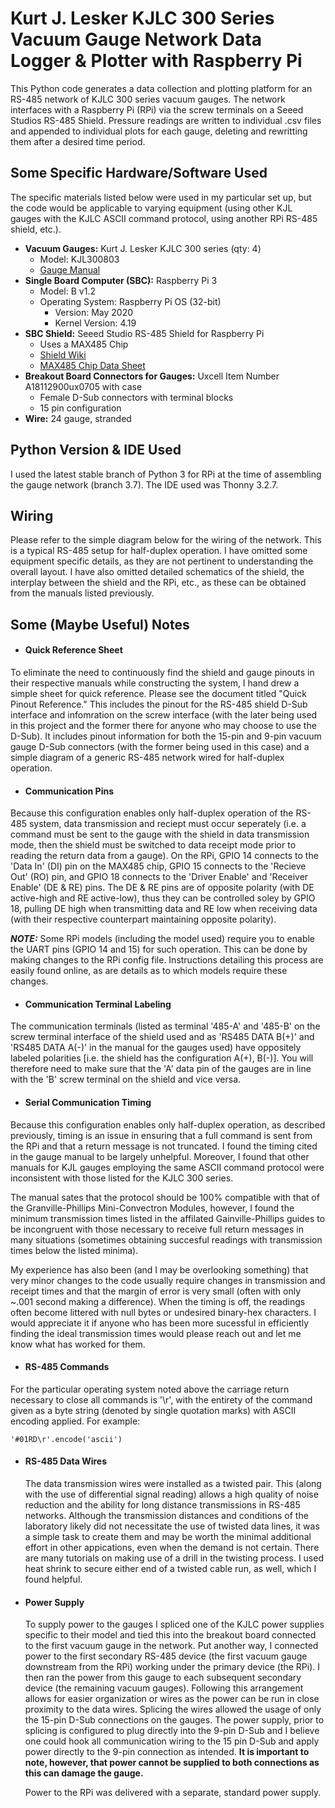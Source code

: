 # Kurt J. Lesker KJLC 300 Series Vacuum Gauge Network Data Logger & Plotter with Raspberry Pi

This Python code generates a data collection and plotting platform for an RS-485 network of KJLC 300 series vacuum gauges. The network interfaces with a Raspberry Pi (RPi) via the screw terminals on a Seeed Studios RS-485 Shield. Pressure readings are written to individual .csv files and appended to individual plots for each gauge, deleting and rewritting them after a desired time period.

## Some Specific Hardware/Software Used

The specific materials listed below were used in my particular set up, but the code would be applicable to varying equipment (using other KJL gauges with the KJLC ASCII command protocol, using another RPi RS-485 shield, etc.).

* **Vacuum Gauges:** Kurt J. Lesker KJLC 300 series (qty: 4)
  - Model: KJL300803
  - [Gauge Manual](https://www.lesker.com/newweb/gauges/pdf/manuals/kjlc_300_series_manual_v120.pdf)
* **Single Board Computer (SBC):** Raspberry Pi 3
  - Model: B v1.2
  - Operating System: Raspberry Pi OS (32-bit)
    - Version: May 2020
    - Kernel Version: 4.19
* **SBC Shield:** Seeed Studio RS-485 Shield for Raspberry Pi
  - Uses a MAX485 Chip
  - [Shield Wiki](https://wiki.seeedstudio.com/RS-485_Shield_for_Raspberry_Pi/)
  - [MAX485 Chip Data Sheet](https://files.seeedstudio.com/wiki/RS-485_Shield_for_Raspberry_Pi/res/RS-485.pdf)
* **Breakout Board Connectors for Gauges:** Uxcell Item Number A18112900ux0705 with case
  - Female D-Sub connectors with terminal blocks
  - 15 pin configuration
* **Wire:** 24 gauge, stranded


## Python Version & IDE Used
I used the latest stable branch of Python 3 for RPi at the time of assembling the gauge network (branch 3.7). The IDE used was Thonny 3.2.7.


## Wiring

Please refer to the simple diagram below for the wiring of the network. This is a typical RS-485 setup for half-duplex operation. I have omitted some equipment specific details, as they are not pertinent to understanding the overall layout. I have also omitted detailed schematics of the shield, the interplay between the shield and the RPi, etc., as these can be obtained from the manuals listed previously.


## Some (Maybe Useful) Notes

*  #### Quick Reference Sheet
  To eliminate the need to continuously find the shield and gauge pinouts in their respective manuals while constructing the system, I hand drew a simple sheet for quick reference. Please see the document titled "Quick Pinout Reference." This includes the pinout for the RS-485 shield D-Sub interface and infomration on the screw interface (with the later being used in this project and the former there for anyone who may choose to use the D-Sub). It includes pinout information for both the 15-pin and 9-pin vacuum gauge D-Sub connectors (with the former being used in this case) and a simple diagram of a generic RS-485 network wired for half-duplex operation.

*  #### Communication Pins

  Because this configuration enables only half-duplex operation of the RS-485 system, data transmission and reciept must occur seperately (i.e. a command must be sent to the gauge with the shield in data transmission mode, then the shield must be switched to data receipt mode prior to reading the return data from a gauge). On the RPi, GPIO 14 connects to the 'Data In' (DI) pin on the MAX485 chip, GPIO 15 connects to the 'Recieve Out' (RO) pin, and GPIO 18 connects to the 'Driver Enable' and 'Receiver Enable' (DE & RE) pins. The DE & RE pins are of opposite polarity (with DE active-high and RE active-low), thus they can be controlled soley by GPIO 18, pulling DE high when transmitting data and RE low when receiving data (with their respective counterpart maintaining opposite polarity).

   ***NOTE:*** Some RPi models (including the model used) require you to enable the UART pins (GPIO 14 and 15) for such operation. This can be done by making changes to the RPi config file. Instructions detailing this process are easily found online, as are details as to which models require these changes.

*  #### Communication Terminal Labeling
  The communication terminals (listed as terminal '485-A' and '485-B' on the screw terminal interface of the shield used and as 'RS485 DATA B(+)' and 'RS485 DATA A(-)' in the manual for the gauges used) have oppositely labeled polarities [i.e. the shield has the configuration A(+), B(-)]. You will therefore need to make sure that the 'A' data pin of the gauges are in line with the 'B' screw terminal on the shield and vice versa.

*  #### Serial Communication Timing

  Because this configuration enables only half-duplex operation, as described previously, timing is an issue in ensuring that a full command is sent from the RPi and that a return message is not truncated. I found the timing cited in the gauge manual to be largely unhelpful. Moreover, I found that other manuals for KJL gauges employing the same ASCII command protocol were inconsistent with those listed for the KJLC 300 series.

  The manual sates that the protocol should be 100% compatible with that of the Granville-Phillips Mini-Convectron Modules, however, I found the minimum transmission times listed in the affilated Gainville-Phillips guides to be incongruent with those necessary to receive full return messages in many situations (sometimes obtaining succesful readings with transmission times below the listed minima).

  My experience has also been (and I may be overlooking something) that very minor changes to the code usually require changes in transmission and receipt times and that the margin of error is very small (often with only ~.001 second making a difference). When the timing is off, the readings often become littered with null bytes or undesired binary-hex characters. I would appreciate it if anyone who has been more sucessful in efficiently finding the ideal transmission times would please reach out and let me know what has worked for them.

*  #### RS-485 Commands

  For the particular operating system noted above the carriage return necessary to close all commands is '\r', with the entirety of the command given as a byte string (denoted by single quotation marks) with ASCII encoding applied. For example:

  ```
  '#01RD\r'.encode('ascii')
  ```

* #### RS-485 Data Wires

  The data transmission wires were installed as a twisted pair. This (along with the use of differential signal reading) allows a high quality of noise reduction and the ability for long distance transmissions in RS-485 networks. Although the transmission distances and conditions of the laboratory likely did not necessitate the use of twisted data lines, it was a simple task to create them and may be worth the minimal additional effort in other appications, even when the demand is not certain. There are many tutorials on making use of a drill in the twisting process. I used heat shrink to secure either end of a twisted cable run, as well, which I found helpful.

* #### Power Supply

  To supply power to the gauges I spliced one of the KJLC power supplies specific to their model and tied this into the breakout board connected to the first vacuum gauge in the network. Put another way, I connected power to the first secondary RS-485 device (the first vacuum gauge downstream from the RPi) working under the primary device (the RPi). I then ran the power from this gauge to each subsequent secondary device (the remaining vacuum gauges). Following this arrangement allows for easier organization or wires as the power can be run in close proximity to the data wires. Splicing the wires allowed the usage of only the 15-pin D-Sub connections on the gauges. The power supply, prior to splicing is configured to plug directly into the 9-pin D-Sub and I believe one could hook all communication wiring to the 15 pin D-Sub and apply power directly to the 9-pin connection as intended. __It is important to note, however, that power cannot be supplied to both connections as this can damage the gauge.__

  Power to the RPi was delivered with a separate, standard power supply.
